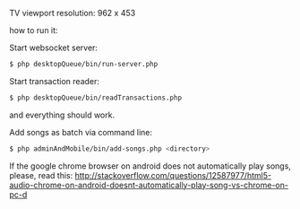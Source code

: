 TV viewport resolution: 962 x 453

how to run it:

Start websocket server:
```sh
$ php desktopQueue/bin/run-server.php
```

Start transaction reader:
```sh
$ php desktopQueue/bin/readTransactions.php
```
and everything should work.


Add songs as batch via command line:
```sh
$ php adminAndMobile/bin/add-songs.php <directory>
```

If the google chrome browser on android does not automatically play songs, please, read this:
http://stackoverflow.com/questions/12587977/html5-audio-chrome-on-android-doesnt-automatically-play-song-vs-chrome-on-pc-d